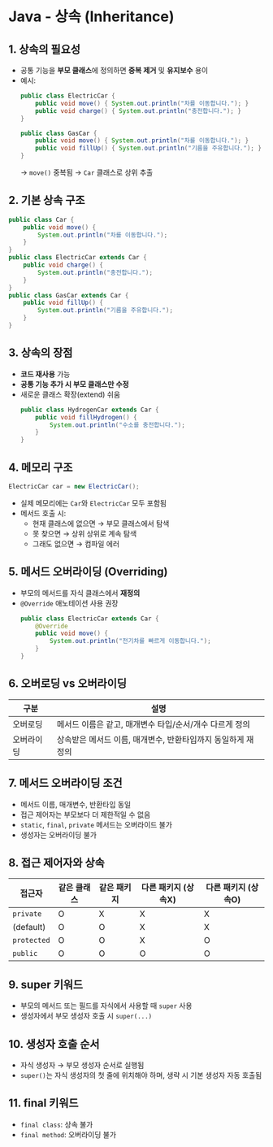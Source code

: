 
# Java - 상속 (Inheritance)

## 1. 상속의 필요성

- 공통 기능을 **부모 클래스**에 정의하면 **중복 제거** 및 **유지보수** 용이
- 예시:
  ```java
  public class ElectricCar {
      public void move() { System.out.println("차를 이동합니다."); }
      public void charge() { System.out.println("충전합니다."); }
  }

  public class GasCar {
      public void move() { System.out.println("차를 이동합니다."); }
      public void fillUp() { System.out.println("기름을 주유합니다."); }
  }
  ```
  → `move()` 중복됨 → `Car` 클래스로 상위 추출

## 2. 기본 상속 구조

```java
public class Car {
    public void move() {
        System.out.println("차를 이동합니다.");
    }
}
public class ElectricCar extends Car {
    public void charge() {
        System.out.println("충전합니다.");
    }
}
public class GasCar extends Car {
    public void fillUp() {
        System.out.println("기름을 주유합니다.");
    }
}
```

## 3. 상속의 장점

- **코드 재사용** 가능
- **공통 기능 추가 시 부모 클래스만 수정**
- 새로운 클래스 확장(extend) 쉬움
  ```java
  public class HydrogenCar extends Car {
      public void fillHydrogen() {
          System.out.println("수소를 충전합니다.");
      }
  }
  ```

## 4. 메모리 구조

```java
ElectricCar car = new ElectricCar();
```

- 실제 메모리에는 `Car`와 `ElectricCar` 모두 포함됨
- 메서드 호출 시:
  - 현재 클래스에 없으면 → 부모 클래스에서 탐색
  - 못 찾으면 → 상위 상위로 계속 탐색
  - 그래도 없으면 → 컴파일 에러

## 5. 메서드 오버라이딩 (Overriding)

- 부모의 메서드를 자식 클래스에서 **재정의**
- `@Override` 애노테이션 사용 권장
  ```java
  public class ElectricCar extends Car {
      @Override
      public void move() {
          System.out.println("전기차를 빠르게 이동합니다.");
      }
  }
  ```

## 6. 오버로딩 vs 오버라이딩

| 구분       | 설명                                                         |
|------------|--------------------------------------------------------------|
| 오버로딩   | 메서드 이름은 같고, 매개변수 타입/순서/개수 다르게 정의       |
| 오버라이딩 | 상속받은 메서드 이름, 매개변수, 반환타입까지 동일하게 재정의 |

## 7. 메서드 오버라이딩 조건

- 메서드 이름, 매개변수, 반환타입 동일
- 접근 제어자는 부모보다 더 제한적일 수 없음
- `static`, `final`, `private` 메서드는 오버라이드 불가
- 생성자는 오버라이딩 불가

## 8. 접근 제어자와 상속

| 접근자     | 같은 클래스 | 같은 패키지 | 다른 패키지 (상속X) | 다른 패키지 (상속O) |
|------------|-------------|--------------|----------------------|----------------------|
| `private`  | O           | X            | X                    | X                    |
| (default)  | O           | O            | X                    | X                    |
| `protected`| O           | O            | X                    | O                    |
| `public`   | O           | O            | O                    | O                    |

## 9. super 키워드

- 부모의 메서드 또는 필드를 자식에서 사용할 때 `super` 사용
- 생성자에서 부모 생성자 호출 시 `super(...)`

## 10. 생성자 호출 순서

- 자식 생성자 → 부모 생성자 순서로 실행됨
- `super()`는 자식 생성자의 첫 줄에 위치해야 하며, 생략 시 기본 생성자 자동 호출됨

## 11. final 키워드

- `final class`: 상속 불가
- `final method`: 오버라이딩 불가
